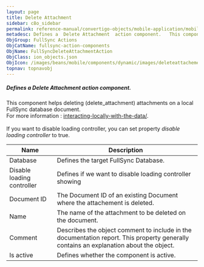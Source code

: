 ```yaml
---
layout: page
title: Delete Attachment
sidebar: c8o_sidebar
permalink: reference-manual/convertigo-objects/mobile-application/mobile-components/fullsync-action-components/delete-attachment/
metadesc: Defines a  Delete Attachment  action component.   This component helps deleting (delete_attachment) attachments on a local FullSync database document.
ObjGroup: FullSync Actions
ObjCatName: fullsync-action-components
ObjName: FullSyncDeleteAttachmentAction
ObjClass: ion_objects.json
ObjIcon: /images/beans/mobile/components/dynamic/images/deleteattachementaction_color_32x32.png
topnav: topnavobj
---
```

##### Defines a <i>Delete Attachment</i> action component. <br/>

 This component helps deleting (delete_attachment) attachments on a local FullSync database document.<br/>
 For more information : <a href='https://www.convertigo.com/documentation/latest/reference-manual/convertigo-mbaas-server/convertigo-full-sync-architecture/#interacting-locally-on-the-mobile-with-the-data'>interacting-locally-with-the-data/</a>. <br/>
<br/>
 If you want to disable loading controller, you can set property <i>disable loading controller</i> to true.

Name | Description 
--- | ---
Database | Defines the target FullSync Database.
Disable loading controller | Defines if we want to disable loading controller showing
Document ID | The Document ID of an existing Document where the attachement is deleted.
Name | The name of the attachment to be deleted on the document.
Comment | Describes the object comment to include in the documentation report.  This property generally contains an explanation about the object. 
Is active | Defines whether the component is active. 

